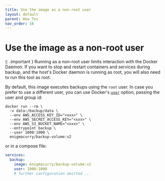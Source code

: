 ```yaml
---
title: Use the image as a non-root user
layout: default
parent: How Tos
nav_order: 16
---
```


# Use the image as a non-root user

{: .important }
Running as a non-root user limits interaction with the Docker Daemon.
If you want to stop and restart containers and services during backup, and the host's Docker daemon is running as root, you will also need to run this tool as root.

By default, this image executes backups using the `root` user.
In case you prefer to use a different user, you can use Docker's [`user`](https://docs.docker.com/engine/reference/run/#user) option, passing the user and group id:

```console
docker run --rm \
  -v data:/backup/data \
  --env AWS_ACCESS_KEY_ID="<xxx>" \
  --env AWS_SECRET_ACCESS_KEY="<xxx>" \
  --env AWS_S3_BUCKET_NAME="<xxx>" \
  --entrypoint backup \
  --user 1000:1000 \
  enigmacurry/backup-volume:v2
```

or in a compose file:

```yml
services:
  backup:
    image: enigmacurry/backup-volume:v2
    user: 1000:1000
    # further configuration omitted ...
```
